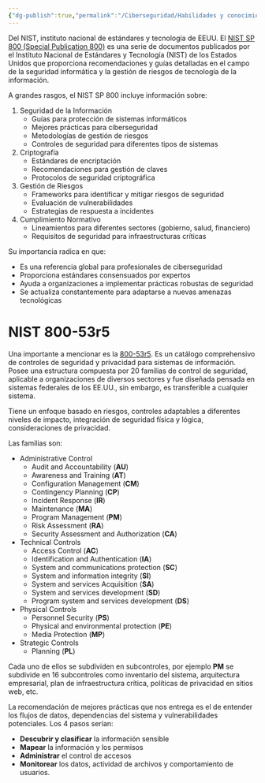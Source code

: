 ```yaml
---
{"dg-publish":true,"permalink":"/Ciberseguridad/Habilidades y conocimientos básicos/Normativas y Estándares/NIST SP800/"}
---
```


Del NIST, instituto nacional de estándares y tecnología de EEUU.
El <a href="https://csrc.nist.gov/publications/sp800">NIST SP 800 (Special Publication 800)</a> es una serie de documentos publicados por el Instituto Nacional de Estándares y Tecnología (NIST) de los Estados Unidos que proporciona recomendaciones y guías detalladas en el campo de la seguridad informática y la gestión de riesgos de tecnología de la información.

A grandes rasgos, el NIST SP 800 incluye información sobre:
1. Seguridad de la Información
	- Guías para protección de sistemas informáticos
	- Mejores prácticas para ciberseguridad
	- Metodologías de gestión de riesgos
	- Controles de seguridad para diferentes tipos de sistemas
2. Criptografía
	- Estándares de encriptación
	- Recomendaciones para gestión de claves
	- Protocolos de seguridad criptográfica
3. Gestión de Riesgos
	- Frameworks para identificar y mitigar riesgos de seguridad
	- Evaluación de vulnerabilidades
	- Estrategias de respuesta a incidentes
4. Cumplimiento Normativo
	- Lineamientos para diferentes sectores (gobierno, salud, financiero)
	- Requisitos de seguridad para infraestructuras críticas

Su importancia radica en que:
- Es una referencia global para profesionales de ciberseguridad
- Proporciona estándares consensuados por expertos
- Ayuda a organizaciones a implementar prácticas robustas de seguridad
- Se actualiza constantemente para adaptarse a nuevas amenazas tecnológicas

# NIST 800-53r5
Una importante a mencionar es la <a href="https://nvlpubs.nist.gov/nistpubs/SpecialPublications/NIST.SP.800-53r5.pdf">800-53r5</a>.
Es un catálogo comprehensivo de controles de seguridad y privacidad para sistemas de información.
Posee una estructura compuesta por 20 familias de control de seguridad, aplicable a organizaciones de diversos sectores y fue diseñada pensada en sistemas federales de los EE.UU., sin embargo, es transferible a cualquier sistema.

Tiene un enfoque basado en riesgos, controles adaptables a diferentes niveles de impacto, integración de seguridad física y lógica, consideraciones de privacidad.

Las familias son:
- Administrative Control
	- Audit and Accountability (**AU**)
	- Awareness and Training (**AT**)
	- Configuration Management (**CM**)
	- Contingency Planning (**CP**)
	- Incident Response (**IR**)
	- Maintenance (**MA**)
	- Program Management (**PM**)
	- Risk Assessment (**RA**)
	- Security Assessment and Authorization (**CA**)
- Technical Controls
	- Access Control (**AC**)
	- Identification and Authentication (**IA**)
	- System and communications protection (**SC**)
	- System and information integrity (**SI**)
	- System and services Acquisition (**SA**)
	- System and services development (**SD**)
	- Program system and services development (**DS**)
- Physical Controls
	- Personnel Security (**PS**)
	- Physical and environmental protection (**PE**)
	- Media Protection (**MP**)
- Strategic Controls
	- Planning (**PL**)

Cada uno de ellos se subdividen en subcontroles, por ejemplo **PM** se subdivide en 16 subcontroles como inventario del sistema, arquitectura empresarial, plan de infraestructura crítica, políticas de privacidad en sitios web, etc.

La recomendación de mejores prácticas que nos entrega es el de entender los flujos de datos, dependencias del sistema y vulnerabilidades potenciales.
Los 4 pasos serían:
- **Descubrir y clasificar** la información sensible
- **Mapear** la información y los permisos
- **Administrar** el control de accesos
- **Monitorear** los datos, actividad de archivos y comportamiento de usuarios.

